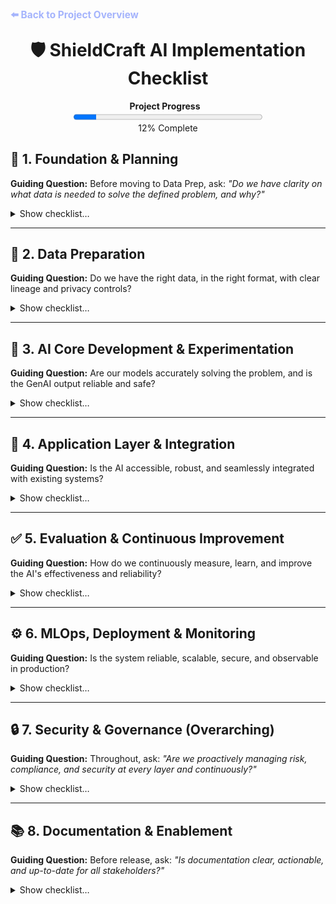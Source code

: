 <div style="margin-bottom:1.5em;">
  <a href="../README.md" style="color:#a5b4fc; font-weight:bold; text-decoration:none; font-size:1.1em;">⬅️ Back to Project Overview</a>
</div>

<h1 align="center" style="margin-top:0; font-size:2em;">🛡️ ShieldCraft AI Implementation Checklist</h1>
<div id="progress-bar" align="center" style="margin-bottom:1.5em;">
  <strong>Project Progress</strong>
  <a href="./docs/checklist.md" style="margin-left:0.75em; font-size:0.95em; color:#a5b4fc; text-decoration:none;"></a><br/>
  <progress id="shieldcraft-progress" value="12" max="100" style="width: 60%; height: 18px;"></progress>
  <div id="progress-label">12% Complete</div>
</div>

<div id="progress-bar" align="left">
<div id="progress-bar" align="left">

## 🧭 1. Foundation & Planning
**Guiding Question:** Before moving to Data Prep, ask: *"Do we have clarity on what data is needed to solve the defined problem, and why?"*
<details>
<summary>Show checklist…</summary>

- 🟥 Finalize business case, value proposition, and unique differentiators
- 🟥 User profiles, pain points, value proposition, and ROI articulated
- 🟥 Define project scope, MVP features, and success metrics
- 🟥 Clear, business-aligned project objective documented
- 🟥 Data sources and expected outputs specified
- 🟥 Baseline infrastructure and cloud usage estimated
- 🟥 Address ethics, safety, and compliance requirements
    - 🟥 Conduct initial bias audit
    - 🟥 Draft hallucination mitigation strategy
    - 🟥 Obtain legal review for data privacy plan
    - 🟥 Document compliance requirements (GDPR, SOC2, etc.)
    - 🟥 Schedule regular compliance reviews
    - 🟥 Establish Security Architecture Review Board (see Section 7: Security & Governance)
- 🟥 Technical, ethical, and operational risks identified with mitigation strategies
- 🟥 Threat modeling and adversarial testing (e.g., red teaming GenAI outputs) (see Section 7: Security & Governance)
- 🟥 Privacy impact assessments and regular compliance reviews (GDPR, SOC2, etc.) (see Section 7: Security & Governance)
- 🟩 Set up project structure, version control, and Docusaurus documentation
- 🟩 Modular system layers, MLOps flow, and security/data governance designed
- 🟩 Deliverables: business case summary, MLOps diagram, risk log, cost model, and ADRs
    - *Definition of Done: Business problem articulated, core architecture designed, and initial cost/risk assessments completed. Link to `foundation/` for documentation.*
</details>

---

## 💾 2. Data Preparation
**Guiding Question:** Do we have the right data, in the right format, with clear lineage and privacy controls?
<details>
<summary>Show checklist…</summary>

- 🟥 Identify and document all required data sources (logs, threat feeds, reports, configs)
- 🟥 Data ingestion, cleaning, normalization, privacy, and versioning implemented
    - 🟥 Build data ingestion pipelines (Kafka/Kinesis, Glue, etc.)
    - 🟥 Implement data cleaning, normalization, and structuring
    - 🟥 Ensure data privacy (masking, anonymization) and compliance (GDPR, HIPAA, etc.)
    - 🟥 Establish data versioning for reproducibility
    - 🟥 Design and implement data retention policies
- 🟥 Modular data flows and schemas for different data sources
- 🟥 Data lineage and audit trails for all data flows and model decisions
- 🟥 Text chunking strategy defined and implemented for RAG
    - 🟥 Experiment with various chunking sizes and overlaps (e.g., fixed, semantic, recursive)
    - 🟥 Handle metadata preservation during chunking
- 🟥 Embedding model selection and experimentation for relevant data types
    - 🟥 Evaluate different embedding models (e.g., Bedrock Titan, open-source options)
    - 🟥 Establish benchmarking for embedding quality
- 🟥 Vector database (or `pgvector`) setup and population
    - 🟥 Select appropriate vector store (e.g., Pinecone, Weaviate, pgvector)
    - 🟥 Implement ingestion pipeline for creating and storing embeddings
    - 🟥 Optimize vector indexing for retrieval speed
- 🟥 Implement re-ranking mechanisms for retrieved documents (e.g., Cohere Rerank, cross-encoders)
    - *Definition of Done: Data pipelines are operational, data is clean and indexed for RAG. Link to `data_prep/` for schemas and pipelines.*
</details>

---

## 🧠 3. AI Core Development & Experimentation
**Guiding Question:** Are our models accurately solving the problem, and is the GenAI output reliable and safe?
<details>
<summary>Show checklist…</summary>

- 🟥 Select primary and secondary Foundation Models (FMs) from Amazon Bedrock
- 🟥 Define core AI strategy (RAG, fine-tuning, hybrid approach)
- 🟥 LangChain integration for orchestration and prompt management
- 🟥 Prompt Engineering lifecycle implemented:
    - 🟥 Prompt versioning and prompt registry
    - 🟥 Prompt approval workflow
    - 🟥 Prompt experimentation framework
    - 🟥 Integration of human-in-the-loop (HITL) for continuous prompt refinement
    - 🟥 Guardrails and safety mechanisms for GenAI outputs:
        - 🟥 Implement content moderation APIs/filters
        - 🟥 Define toxicity thresholds and response strategies
        - 🟥 Establish mechanisms for red-teaming GenAI outputs (e.g., adversarial prompt generation and testing)
- 🟥 RAG pipeline prototyping and optimization:
    - 🟥 Implement efficient retrieval from vector store
    - 🟥 Context window management for LLMs
- 🟥 LLM output parsing and validation (e.g., Pydantic for structured output)
- 🟥 Address bias, fairness, and transparency in model outputs
- 🟥 Implement explainability for key AI decisions where possible
- 🟥 Automated prompt evaluation metrics and frameworks
- 🟥 Model loading, inference, and resource optimization
- 🟥 Experiment tracking and versioning (MLflow/SageMaker Experiments)
- 🟥 Model registry and rollback capabilities (SageMaker Model Registry)
- 🟥 Establish baseline metrics for model performance
- 🟥 Cost tracking and optimization for LLM inference (per token, per query)
- 🟥 LLM-specific evaluation metrics:
    - 🟥 Hallucination rate (quantified)
    - 🟥 Factuality score
    - 🟥 Coherence and fluency metrics
    - 🟥 Response latency per token
    - 🟥 Relevance to query
- 🟥 Model and Prompt card generation for documentation
- 🟥 Implement canary and shadow testing for new models/prompts
    - *Definition of Done: Core AI models demonstrate accuracy, reliability, and safety according to defined metrics. Link to `ai_core/` for model code and experiments.*
</details>

---

## 🚀 4. Application Layer & Integration
**Guiding Question:** Is the AI accessible, robust, and seamlessly integrated with existing systems?
<details>
<summary>Show checklist…</summary>

- 🟥 Define Core API endpoints for AI services
- 🟥 Build production-ready, scalable API (FastAPI, Flask, etc.)
- 🟥 Input/output validation and data serialization
- 🟥 User Interface (UI) integration for analyst dashboard
- 🟥 Implement LangChain Chains and Agents for complex workflows
- 🟥 LangChain Memory components for conversational context
- 🟥 Robust error handling and graceful fallbacks for API and LLM responses
- 🟥 API resilience and rate limiting mechanisms
- 🟥 Secure prompt handling and sensitive data redaction at the application layer
- 🟥 Develop example clients/SDKs for API consumption
- 🟥 Implement API Gateway (AWS API Gateway) for secure access
- 🟥 Automated API documentation generation (e.g., OpenAPI/Swagger)
    - *Definition of Done: API functional, integrated with UI, and handles errors gracefully. Link to `application/` for API code and documentation.*
</details>

---

## ✅ 5. Evaluation & Continuous Improvement
**Guiding Question:** How do we continuously measure, learn, and improve the AI's effectiveness and reliability?
<details>
<summary>Show checklist…</summary>

- 🟥 Automated evaluation metrics and dashboards (e.g., RAG evaluation tools for retrieval relevance, faithfulness, answer correctness)
- 🟥 Human-in-the-loop (HITL) feedback mechanisms for all GenAI outputs
- 🟥 Implement user feedback loop for feature requests and issues
- 🟥 LLM-specific monitoring: toxicity drift, hallucination rates, contextual relevance
- 🟥 Real-time alerting for performance degradation or anomalies
- 🟥 A/B testing framework for prompts, models, and RAG configurations
- 🟥 Usage analytics and adoption tracking
- 🟥 Continuous benchmarking and optimization for performance and cost
- 🟥 Iterative prompt, model, and data retrieval refinement processes
- 🟥 Regular stakeholder feedback sessions and roadmap alignment
    - *Definition of Done: Evaluation framework established, feedback loops active, and continuous improvement process in place. Link to `evaluation/` for metrics and dashboards.*
</details>

---

## ⚙️ 6. MLOps, Deployment & Monitoring
**Guiding Question:** Is the system reliable, scalable, secure, and observable in production?
<details>
<summary>Show checklist…</summary>

- 🟥 Infrastructure as Code (IaC) with AWS CDK for all cloud resources
- 🟥 CI/CD pipelines (GitHub Actions) for automated build, test, and deployment
- 🟩 Containerization (Docker)
- 🟥 Orchestration (Kubernetes/AWS EKS)
- 🟩 Pre-commit and pre-push hooks for code quality checks
- 🟩 Automated dependency and vulnerability patching
- 🟥 Secrets scanning in repositories and CI/CD pipelines
- 🟥 Build artifact signing and verification
- 🟥 Secure build environment (e.g., ephemeral runners)
- 🟥 Deployment approval gates and manual review processes
- 🟥 Automated rollback and canary deployment strategies
- 🟥 Post-deployment validation checks (smoke tests, integration tests)
- 🟥 Continuous monitoring for cost, performance, data/concept drift
- 🟥 Secure authentication, authorization, and configuration management
- 🟥 Secrets management (AWS Secrets Manager)
- 🟥 IAM roles and fine-grained access control
- 🟩 Multi-environment support (dev, staging, prod)
- 🟩 Automated artifact management (models, data, embeddings)
- 🟩 Robust error handling in automation scripts
- 🟥 Automated smoke and integration tests, triggered after build/deploy
- 🟥 Static type checks enforced in CI/CD using Mypy
- 🟥 Code coverage tracked and reported via Pytest-cov
- 🟥 Automated Jupyter notebook dependency management and validation (via Nox and Nbval)
- 🟥 Automated SageMaker training jobs launched via Nox and parameterized config
- 🟥 Streamlined local development (Makefile, Nox, Docker Compose)
- 🟥 Command Line Interface (CLI) tools for common operations
    - *Definition of Done: CI/CD fully automated, system stable in production, and monitoring active. Link to `mlops/` for pipeline definitions.*
</details>

---

## 🔒 7. Security & Governance (Overarching)
**Guiding Question:** Throughout, ask: *"Are we proactively managing risk, compliance, and security at every layer and continuously?"*
<details>
<summary>Show checklist…</summary>

- 🟥 Establish Security Architecture Review Board (if not already in place)
- 🟥 Conduct regular Security Audits (internal and external)
- 🟥 Implement Continuous compliance monitoring (GDPR, SOC2, etc.)
- 🟥 Develop a Security Incident Response Plan and corresponding runbooks
- 🟥 Conduct regular Threat modeling and adversarial testing (including red-teaming GenAI outputs)
- 🟥 Implement Centralized audit logging and access reviews
- 🟥 Document and enforce Security Policies and Procedures
- 🟥 Proactive identification and mitigation of Technical, Ethical, and Operational risks
- 🟥 Conduct Privacy Impact Assessments (PIAs) and ensure data privacy by design
- 🟥 Leverage AWS security services (Security Hub, GuardDuty, Config) for enterprise posture
- 🟥 Ensure data lineage and audit trails are established and maintained for all data flows and model decisions
- 🟥 Implement Automated security scanning for code, containers, and dependencies (SAST, DAST, SBOM)
- 🟥 Secure authentication, authorization, and secrets management across all services
- 🟥 Define and enforce IAM roles and fine-grained access controls
- 🟥 Regularly monitor for Infrastructure drift and automated remediation for security configurations
    - *Definition of Done: Comprehensive security posture established, audited, and monitored across all layers. Link to `security/` for policies and audit reports.*
</details>

---

## 📚 8. Documentation & Enablement
**Guiding Question:** Before release, ask: *"Is documentation clear, actionable, and up-to-date for all stakeholders?"*
<details>
<summary>Show checklist…</summary>

- 🟩 Maintain up-to-date Docusaurus documentation for all major components
- 🟥 Architecture diagrams and sequence diagrams for all major flows
- 🟥 Document onboarding, architecture, and usage for developers and analysts
- 🟥 Add “How to contribute” and “Getting started” guides
- 🟥 Automated onboarding scripts (e.g., one-liner to set up local/dev environment)
- 🟥 Pre-built Jupyter notebook templates for common workflows
- 🟥 End-to-end usage walkthroughs (from data ingestion to GenAI output)
- 🟥 Troubleshooting and FAQ section
- 🟥 Regularly update changelog and roadmap
- 🟥 Changelog automation and release notes
- 🟥 Automated notebook dependency management and validation
- 🟥 Automated notebook validation in CI/CD
- 🟥 Code quality and consistent style enforced (Ruff, Poetry)
- 🟥 Contribution guidelines for prompt engineering and model adapters
- 🟥 All automation and deployment workflows parameterized for environments
- 🟥 Test coverage thresholds and enforcement
- 🟥 End-to-end tests simulating real analyst workflows
- 🟥 Fuzz testing for API and prompt inputs
    - *Definition of Done: All docs up-to-date, onboarding tested, and diagrams published. Link to `docs-site/` for rendered docs.*
</details>
